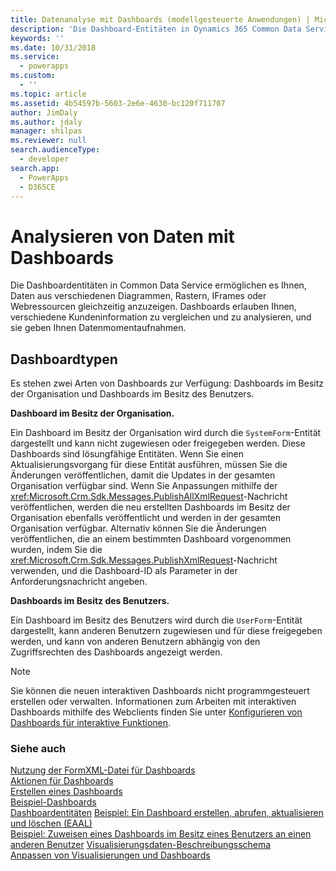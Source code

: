 ```yaml
---
title: Datenanalyse mit Dashboards (modellgesteuerte Anwendungen) | Microsoft Docs
description: 'Die Dashboard-Entitäten in Dynamics 365 Common Data Service ermöglichen es Ihnen, Daten aus verschiedenen Diagrammen, Rastern, IFrames oder Webressourcen gleichzeitig anzuzeigen. Dashboards erlauben Ihnen, verschiedene Kundeninformation zu vergleichen und zu analysieren, und sie geben Ihnen Datenmomentaufnahmen.'
keywords: ''
ms.date: 10/31/2018
ms.service:
  - powerapps
ms.custom:
  - ''
ms.topic: article
ms.assetid: 4b54597b-5603-2e6e-4630-bc120f711707
author: JimDaly
ms.author: jdaly
manager: shilpas
ms.reviewer: null
search.audienceType:
  - developer
search.app:
  - PowerApps
  - D365CE
---
```


# <a name="analyze-data-with-dashboards"></a>Analysieren von Daten mit Dashboards

<!-- https://docs.microsoft.com/dynamics365/customer-engagement/developer/customize-dev/analyze-data-with-dashboards -->

Die Dashboardentitäten in Common Data Service ermöglichen es Ihnen, Daten aus verschiedenen Diagrammen, Rastern, IFrames oder Webressourcen gleichzeitig anzuzeigen. Dashboards erlauben Ihnen, verschiedene Kundeninformation zu vergleichen und zu analysieren, und sie geben Ihnen Datenmomentaufnahmen.  
  
## <a name="types-of-dashboards"></a>Dashboardtypen  
Es stehen zwei Arten von Dashboards zur Verfügung: Dashboards im Besitz der Organisation und Dashboards im Besitz des Benutzers.  
  
**Dashboard im Besitz der Organisation.**

Ein Dashboard im Besitz der Organisation wird durch die `SystemForm`-Entität dargestellt und kann nicht zugewiesen oder freigegeben werden. Diese Dashboards sind lösungfähige Entitäten. Wenn Sie einen Aktualisierungsvorgang für diese Entität ausführen, müssen Sie die Änderungen veröffentlichen, damit die Updates in der gesamten Organisation verfügbar sind. Wenn Sie Anpassungen mithilfe der <xref:Microsoft.Crm.Sdk.Messages.PublishAllXmlRequest>-Nachricht veröffentlichen, werden die neu erstellten Dashboards im Besitz der Organisation ebenfalls veröffentlicht und werden in der gesamten Organisation verfügbar. Alternativ können Sie die Änderungen veröffentlichen, die an einem bestimmten Dashboard vorgenommen wurden, indem Sie die <xref:Microsoft.Crm.Sdk.Messages.PublishXmlRequest>-Nachricht verwenden, und die Dashboard-ID als Parameter in der Anforderungsnachricht angeben.  
  
**Dashboards im Besitz des Benutzers.**

Ein Dashboard im Besitz des Benutzers wird durch die `UserForm`-Entität dargestellt, kann anderen Benutzern zugewiesen und für diese freigegeben werden, und kann von anderen Benutzern abhängig von den Zugriffsrechten des Dashboards angezeigt werden.  
  
> [!NOTE]
> Sie können die neuen interaktiven Dashboards nicht programmgesteuert erstellen oder verwalten. Informationen zum Arbeiten mit interaktiven Dashboards mithilfe des Webclients finden Sie unter [Konfigurieren von Dashboards für interaktive Funktionen](../../maker/model-driven-apps/configure-interactive-experience-dashboards.md). 
  
### <a name="see-also"></a>Siehe auch  
 [Nutzung der FormXML-Datei für Dashboards](understand-dashboards-dashboard-components-formxml.md)   
 [Aktionen für Dashboards](actions-dashboards.md)   
 [Erstellen eines Dashboards](create-dashboard.md)   
 [Beispiel-Dashboards](sample-dashboards.md)   
 [Dashboardentitäten](/dynamics365/customer-engagement/developer/customize-dev/dashboard-entities)   <!-- TODO: Need to find the topic in powerapps repo to link-->
 [Beispiel: Ein Dashboard erstellen, abrufen, aktualisieren und löschen (EAAL)](/dynamics365/customer-engagement/developer/customize-dev/sample-create-retrieve-update-delete-dashboard) <!-- TODO: Need to find the topic in powerapps repo to link-->  
 [Beispiel: Zuweisen eines Dashboards im Besitz eines Benutzers an einen anderen Benutzer](/dynamics365/customer-engagement/developer/customize-dev/sample-assign-user-owned-dashboard-another-user)  <!-- TODO: Need to find the topic in powerapps repo to link--> 
 [Visualisierungsdaten-Beschreibungsschema](visualization-data-description-schema.md)     
 [Anpassen von Visualisierungen und Dashboards](customize-visualizations-dashboards.md)
